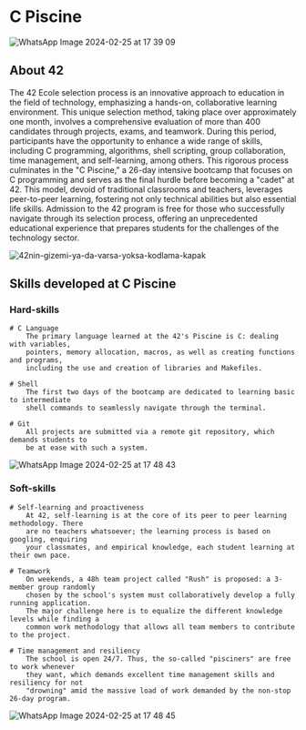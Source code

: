 # C Piscine
![WhatsApp Image 2024-02-25 at 17 39 09](https://github.com/Yixnova/42_Piscine/assets/125765283/a22ef75e-c660-4d10-a2e7-06fe2f0c7349)
## About 42
The 42 Ecole selection process is an innovative approach to education in the field of technology, emphasizing a hands-on, collaborative learning environment. This unique selection method, taking place over approximately one month, involves a comprehensive evaluation of more than 400 candidates through projects, exams, and teamwork. During this period, participants have the opportunity to enhance a wide range of skills, including C programming, algorithms, shell scripting, group collaboration, time management, and self-learning, among others. This rigorous process culminates in the "C Piscine," a 26-day intensive bootcamp that focuses on C programming and serves as the final hurdle before becoming a "cadet" at 42. This model, devoid of traditional classrooms and teachers, leverages peer-to-peer learning, fostering not only technical abilities but also essential life skills. Admission to the 42 program is free for those who successfully navigate through its selection process, offering an unprecedented educational experience that prepares students for the challenges of the technology sector.

![42nin-gizemi-ya-da-varsa-yoksa-kodlama-kapak](https://github.com/Yixnova/42_Piscine/assets/125765283/897a53bd-5655-4c9a-bef1-d82dcc1028c6)


## Skills developed at C Piscine

### Hard-skills
	# C Language
		The primary language learned at the 42's Piscine is C: dealing with variables,
		pointers, memory allocation, macros, as well as creating functions and programs,
		including the use and creation of libraries and Makefiles.

	# Shell
		The first two days of the bootcamp are dedicated to learning basic to intermediate
		shell commands to seamlessly navigate through the terminal.

	# Git
		All projects are submitted via a remote git repository, which demands students to
		be at ease with such a system.
  
![WhatsApp Image 2024-02-25 at 17 48 43](https://github.com/Yixnova/42_Piscine/assets/125765283/f73ed946-7a5f-4c55-9d56-72cefd66d8fa)

### Soft-skills
	# Self-learning and proactiveness
		At 42, self-learning is at the core of its peer to peer learning methodology. There
		are no teachers whatsoever; the learning process is based on googling, enquiring
		your classmates, and empirical knowledge, each student learning at their own pace.

	# Teamwork
		On weekends, a 48h team project called "Rush" is proposed: a 3-member group randomly
		chosen by the school's system must collaboratively develop a fully running application.
		The major challenge here is to equalize the different knowledge levels while finding a
		common work methodology that allows all team members to contribute to the project.

	# Time management and resiliency
		The school is open 24/7. Thus, the so-called "pisciners" are free to work whenever
		they want, which demands excellent time management skills and resiliency for not
		"drowning" amid the massive load of work demanded by the non-stop 26-day program.
  
  ![WhatsApp Image 2024-02-25 at 17 48 45](https://github.com/Yixnova/42_Piscine/assets/125765283/ef97fd04-0658-489a-9b72-796356ddf47b)


